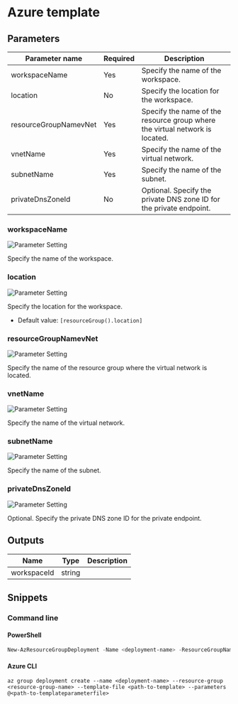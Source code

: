 # Azure template

## Parameters

Parameter name | Required | Description
-------------- | -------- | -----------
workspaceName  | Yes      | Specify the name of the workspace.
location       | No       | Specify the location for the workspace.
resourceGroupNamevNet | Yes      | Specify the name of the resource group where the virtual network is located.
vnetName       | Yes      | Specify the name of the virtual network.
subnetName     | Yes      | Specify the name of the subnet.
privateDnsZoneId | No       | Optional. Specify the private DNS zone ID for the private endpoint.

### workspaceName

![Parameter Setting](https://img.shields.io/badge/parameter-required-orange?style=flat-square)

Specify the name of the workspace.

### location

![Parameter Setting](https://img.shields.io/badge/parameter-optional-green?style=flat-square)

Specify the location for the workspace.

- Default value: `[resourceGroup().location]`

### resourceGroupNamevNet

![Parameter Setting](https://img.shields.io/badge/parameter-required-orange?style=flat-square)

Specify the name of the resource group where the virtual network is located.

### vnetName

![Parameter Setting](https://img.shields.io/badge/parameter-required-orange?style=flat-square)

Specify the name of the virtual network.

### subnetName

![Parameter Setting](https://img.shields.io/badge/parameter-required-orange?style=flat-square)

Specify the name of the subnet.

### privateDnsZoneId

![Parameter Setting](https://img.shields.io/badge/parameter-optional-green?style=flat-square)

Optional. Specify the private DNS zone ID for the private endpoint.

## Outputs

Name | Type | Description
---- | ---- | -----------
workspaceId | string |

## Snippets

### Command line

#### PowerShell

```powershell
New-AzResourceGroupDeployment -Name <deployment-name> -ResourceGroupName <resource-group-name> -TemplateFile <path-to-template> -TemplateParameterFile <path-to-templateparameter>
```

#### Azure CLI

```text
az group deployment create --name <deployment-name> --resource-group <resource-group-name> --template-file <path-to-template> --parameters @<path-to-templateparameterfile>
```

